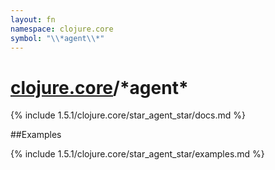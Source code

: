```yaml
---
layout: fn
namespace: clojure.core
symbol: "\\*agent\\*"
---
```


# [clojure.core](../)/\*agent\*

{% include 1.5.1/clojure.core/star_agent_star/docs.md %}

##Examples

{% include 1.5.1/clojure.core/star_agent_star/examples.md %}

